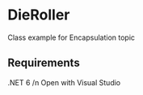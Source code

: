 # DieRoller
Class example for Encapsulation topic

## Requirements
.NET 6 /n
Open with Visual Studio
